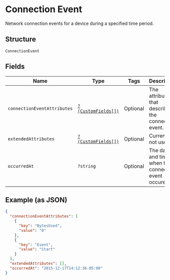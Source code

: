 
# Connection Event

Network connection events for a device during a specified time period.

## Structure

`ConnectionEvent`

## Fields

| Name | Type | Tags | Description | Getter | Setter |
|  --- | --- | --- | --- | --- | --- |
| `connectionEventAttributes` | [`?(CustomFields[])`](../../doc/models/custom-fields.md) | Optional | The attributes that describe the connection event. | getConnectionEventAttributes(): ?array | setConnectionEventAttributes(?array connectionEventAttributes): void |
| `extendedAttributes` | [`?(CustomFields[])`](../../doc/models/custom-fields.md) | Optional | Currently not used. | getExtendedAttributes(): ?array | setExtendedAttributes(?array extendedAttributes): void |
| `occurredAt` | `?string` | Optional | The date and time when the connection event occured. | getOccurredAt(): ?string | setOccurredAt(?string occurredAt): void |

## Example (as JSON)

```json
{
  "connectionEventAttributes": [
    {
      "key": "BytesUsed",
      "value": "0"
    },
    {
      "key": "Event",
      "value": "Start"
    }
  ],
  "extendedAttributes": [],
  "occurredAt": "2015-12-17T14:12:36-05:00"
}
```

